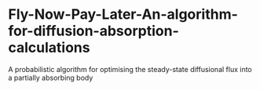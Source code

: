 # Fly-Now-Pay-Later-An-algorithm-for-diffusion-absorption-calculations
A probabilistic algorithm for optimising the steady-state diffusional flux into a partially absorbing body
